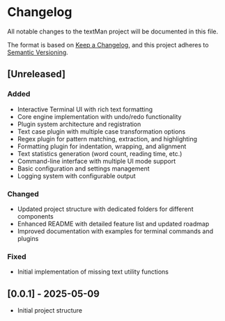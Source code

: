 # Changelog

All notable changes to the textMan project will be documented in this file.

The format is based on [Keep a Changelog](https://keepachangelog.com/en/1.0.0/),
and this project adheres to [Semantic Versioning](https://semver.org/spec/v2.0.0.html).

## [Unreleased]

### Added
- Interactive Terminal UI with rich text formatting
- Core engine implementation with undo/redo functionality
- Plugin system architecture and registration
- Text case plugin with multiple case transformation options
- Regex plugin for pattern matching, extraction, and highlighting
- Formatting plugin for indentation, wrapping, and alignment
- Text statistics generation (word count, reading time, etc.)
- Command-line interface with multiple UI mode support
- Basic configuration and settings management
- Logging system with configurable output

### Changed
- Updated project structure with dedicated folders for different components
- Enhanced README with detailed feature list and updated roadmap
- Improved documentation with examples for terminal commands and plugins

### Fixed
- Initial implementation of missing text utility functions

## [0.0.1] - 2025-05-09
- Initial project structure
